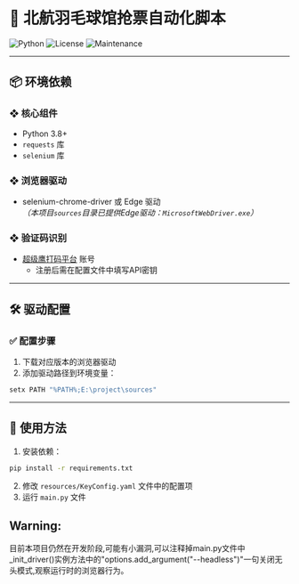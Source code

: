 # 🏸 北航羽毛球馆抢票自动化脚本

![Python](https://img.shields.io/badge/Python-3.8%2B-blue)
![License](https://img.shields.io/badge/License-MIT-green)
![Maintenance](https://img.shields.io/badge/Maintained%3F-Yes-brightgreen)

---

## 📦 环境依赖

### ❖ 核心组件
- Python 3.8+
- `requests` 库
- `selenium` 库

### ❖ 浏览器驱动
- selenium-chrome-driver 或 Edge 驱动  
  *（本项目`sources`目录已提供Edge驱动：`MicrosoftWebDriver.exe`）*

### ❖ 验证码识别
- [超级鹰打码平台](https://www.chaojiying.com/) 账号
  - 注册后需在配置文件中填写API密钥

---

## 🛠 驱动配置

### ✅ 配置步骤
1. 下载对应版本的浏览器驱动
2. 添加驱动路径到环境变量：
```bash
setx PATH "%PATH%;E:\project\sources"
```

---

## 🚀 使用方法

1. 安装依赖：
```bash
pip install -r requirements.txt
```
2. 修改 `resources/KeyConfig.yaml` 文件中的配置项
3. 运行 `main.py` 文件
## Warning:
目前本项目仍然在开发阶段,可能有小漏洞,可以注释掉main.py文件中_init_driver()实例方法中的"options.add_argument("--headless")"一句关闭无头模式,观察运行时的浏览器行为。
